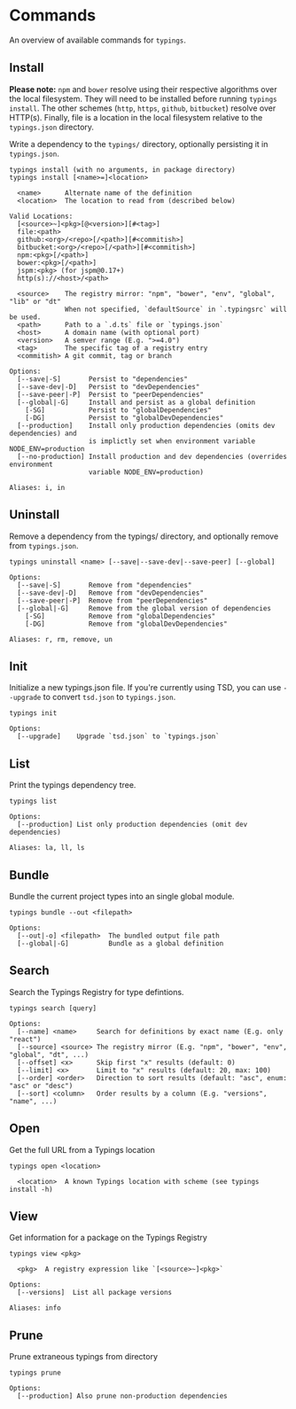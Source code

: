 # Commands

An overview of available commands for `typings`.

## Install

**Please note:** `npm` and `bower` resolve using their respective algorithms over the local filesystem. They will need to be installed before running `typings install`. The other schemes (`http`, `https`, `github`, `bitbucket`) resolve over HTTP(s). Finally, file is a location in the local filesystem relative to the `typings.json` directory.

Write a dependency to the `typings/` directory, optionally persisting it in `typings.json`.

```
typings install (with no arguments, in package directory)
typings install [<name>=]<location>

  <name>      Alternate name of the definition
  <location>  The location to read from (described below)

Valid Locations:
  [<source>~]<pkg>[@<version>][#<tag>]
  file:<path>
  github:<org>/<repo>[/<path>][#<commitish>]
  bitbucket:<org>/<repo>[/<path>][#<commitish>]
  npm:<pkg>[/<path>]
  bower:<pkg>[/<path>]
  jspm:<pkg> (for jspm@0.17+)
  http(s)://<host>/<path>

  <source>    The registry mirror: "npm", "bower", "env", "global", "lib" or "dt"
              When not specified, `defaultSource` in `.typingsrc` will be used.
  <path>      Path to a `.d.ts` file or `typings.json`
  <host>      A domain name (with optional port)
  <version>   A semver range (E.g. ">=4.0")
  <tag>       The specific tag of a registry entry
  <commitish> A git commit, tag or branch

Options:
  [--save|-S]       Persist to "dependencies"
  [--save-dev|-D]   Persist to "devDependencies"
  [--save-peer|-P]  Persist to "peerDependencies"
  [--global|-G]     Install and persist as a global definition
    [-SG]           Persist to "globalDependencies"
    [-DG]           Persist to "globalDevDependencies"
  [--production]    Install only production dependencies (omits dev dependencies) and
                    is implictly set when environment variable NODE_ENV=production
  [--no-production] Install production and dev dependencies (overrides environment
                    variable NODE_ENV=production)

Aliases: i, in
```

## Uninstall

Remove a dependency from the typings/ directory, and optionally remove from `typings.json`.

```
typings uninstall <name> [--save|--save-dev|--save-peer] [--global]

Options:
  [--save|-S]       Remove from "dependencies"
  [--save-dev|-D]   Remove from "devDependencies"
  [--save-peer|-P]  Remove from "peerDependencies"
  [--global|-G]     Remove from the global version of dependencies
    [-SG]           Remove from "globalDependencies"
    [-DG]           Remove from "globalDevDependencies"

Aliases: r, rm, remove, un
```

## Init

Initialize a new typings.json file. If you're currently using TSD, you can use `--upgrade` to convert `tsd.json` to `typings.json`.

```
typings init

Options:
  [--upgrade]    Upgrade `tsd.json` to `typings.json`
```

## List

Print the typings dependency tree.

```
typings list

Options:
  [--production] List only production dependencies (omit dev dependencies)

Aliases: la, ll, ls
```

## Bundle

Bundle the current project types into an single global module.

```
typings bundle --out <filepath>

Options:
  [--out|-o] <filepath>  The bundled output file path
  [--global|-G]          Bundle as a global definition
```

## Search

Search the Typings Registry for type defintions.

```
typings search [query]

Options:
  [--name] <name>     Search for definitions by exact name (E.g. only "react")
  [--source] <source> The registry mirror (E.g. "npm", "bower", "env", "global", "dt", ...)
  [--offset] <x>      Skip first "x" results (default: 0)
  [--limit] <x>       Limit to "x" results (default: 20, max: 100)
  [--order] <order>   Direction to sort results (default: "asc", enum: "asc" or "desc")
  [--sort] <column>   Order results by a column (E.g. "versions", "name", ...)
```

## Open

Get the full URL from a Typings location

```
typings open <location>

  <location>  A known Typings location with scheme (see typings install -h)
```

## View

Get information for a package on the Typings Registry

```
typings view <pkg>

  <pkg>  A registry expression like `[<source>~]<pkg>`

Options:
  [--versions]  List all package versions

Aliases: info
```

## Prune

Prune extraneous typings from directory

```
typings prune

Options:
  [--production] Also prune non-production dependencies
```

